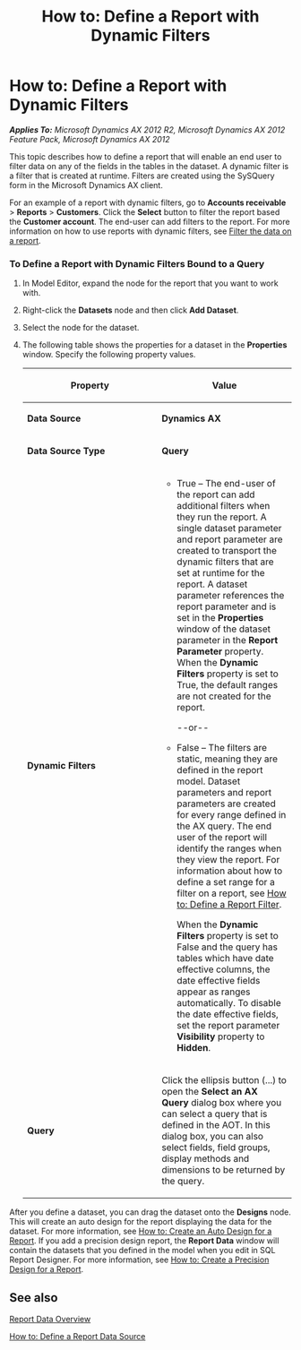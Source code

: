 ﻿---
title: 'How to: Define a Report with Dynamic Filters'
TOCTitle: 'How to: Define a Report with Dynamic Filters'
ms:assetid: 35832fa4-e07b-4ead-ad53-87fb41a8939e
ms:mtpsurl: https://technet.microsoft.com/en-us/library/Ee873252(v=AX.60)
ms:contentKeyID: 28119340
ms.date: 10/12/2013
mtps_version: v=AX.60
---

# How to: Define a Report with Dynamic Filters 


_**Applies To:** Microsoft Dynamics AX 2012 R2, Microsoft Dynamics AX 2012 Feature Pack, Microsoft Dynamics AX 2012_

This topic describes how to define a report that will enable an end user to filter data on any of the fields in the tables in the dataset. A dynamic filter is a filter that is created at runtime. Filters are created using the SySQuery form in the Microsoft Dynamics AX client.

For an example of a report with dynamic filters, go to **Accounts receivable** \> **Reports** \> **Customers**. Click the **Select** button to filter the report based the **Customer account**. The end-user can add filters to the report. For more information on how to use reports with dynamic filters, see [Filter the data on a report](filter-the-data-on-a-report.md).

### To Define a Report with Dynamic Filters Bound to a Query

1.  In Model Editor, expand the node for the report that you want to work with.

2.  Right-click the **Datasets** node and then click **Add Dataset**.

3.  Select the node for the dataset.

4.  The following table shows the properties for a dataset in the **Properties** window. Specify the following property values.
    
    <table>
    <colgroup>
    <col style="width: 50%" />
    <col style="width: 50%" />
    </colgroup>
    <thead>
    <tr class="header">
    <th><p>Property</p></th>
    <th><p>Value</p></th>
    </tr>
    </thead>
    <tbody>
    <tr class="odd">
    <td><p><strong>Data Source</strong></p></td>
    <td><p><strong>Dynamics AX</strong></p></td>
    </tr>
    <tr class="even">
    <td><p><strong>Data Source Type</strong></p></td>
    <td><p><strong>Query</strong></p></td>
    </tr>
    <tr class="odd">
    <td><p><strong>Dynamic Filters</strong></p></td>
    <td><ul>
    <li><p>True – The end-user of the report can add additional filters when they run the report. A single dataset parameter and report parameter are created to transport the dynamic filters that are set at runtime for the report. A dataset parameter references the report parameter and is set in the <strong>Properties</strong> window of the dataset parameter in the <strong>Report Parameter</strong> property. When the <strong>Dynamic Filters</strong> property is set to True, the default ranges are not created for the report.</p>
    <p>--or--</p></li>
    <li><p>False – The filters are static, meaning they are defined in the report model. Dataset parameters and report parameters are created for every range defined in the AX query. The end user of the report will identify the ranges when they view the report. For information about how to define a set range for a filter on a report, see <a href="how-to-define-a-report-filter.md">How to: Define a Report Filter</a>.</p>
    <p>When the <strong>Dynamic Filters</strong> property is set to False and the query has tables which have date effective columns, the date effective fields appear as ranges automatically. To disable the date effective fields, set the report parameter <strong>Visibility</strong> property to <strong>Hidden</strong>.</p></li>
    </ul></td>
    </tr>
    <tr class="even">
    <td><p><strong>Query</strong></p></td>
    <td><p>Click the ellipsis button (...) to open the <strong>Select an AX Query</strong> dialog box where you can select a query that is defined in the AOT. In this dialog box, you can also select fields, field groups, display methods and dimensions to be returned by the query.</p></td>
    </tr>
    </tbody>
    </table>


After you define a dataset, you can drag the dataset onto the **Designs** node. This will create an auto design for the report displaying the data for the dataset. For more information, see [How to: Create an Auto Design for a Report](how-to-create-an-auto-design-for-a-report.md). If you add a precision design report, the **Report Data** window will contain the datasets that you defined in the model when you edit in SQL Report Designer. For more information, see [How to: Create a Precision Design for a Report](how-to-create-a-precision-design-for-a-report.md).

## See also

[Report Data Overview](report-data-overview.md)

[How to: Define a Report Data Source](how-to-define-a-report-data-source.md)

